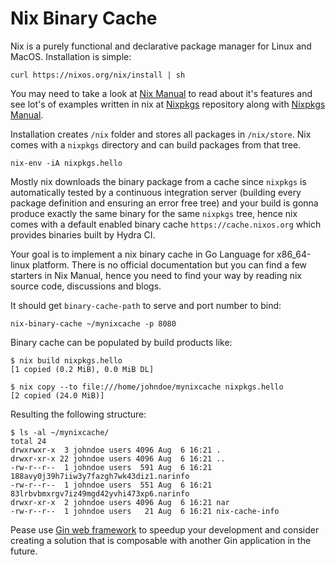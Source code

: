 # Nix Binary Cache

Nix is a purely functional and declarative package manager for Linux
and MacOS. Installation is simple:

```
curl https://nixos.org/nix/install | sh
```

You may need to take a look at [Nix
Manual](https://nixos.org/nix/manual/) to read about it's features and
see lot's of examples written in nix at
[Nixpkgs](https://github.com/nixos/nixpkgs) repository along with
[Nixpkgs Manual](https://nixos.org/nixpkgs/manual).

Installation creates `/nix` folder and stores all packages in
`/nix/store`. Nix comes with a `nixpkgs` directory and can build
packages from that tree.

```
nix-env -iA nixpkgs.hello
```

Mostly nix downloads the binary package from a cache since `nixpkgs`
is automatically tested by a continuous integration server (building
every package definition and ensuring an error free tree) and your
build is gonna produce exactly the same binary for the same `nixpkgs`
tree, hence nix comes with a default enabled binary cache
`https://cache.nixos.org` which provides binaries built by Hydra CI.

Your goal is to implement a nix binary cache in Go Language for
x86_64-linux platform. There is no official documentation but you can
find a few starters in Nix Manual, hence you need to find your way by
reading nix source code, discussions and blogs.

It should get `binary-cache-path` to serve and port number to bind:

```
nix-binary-cache ~/mynixcache -p 8080
```

Binary cache can be populated by build products like:

```
$ nix build nixpkgs.hello
[1 copied (0.2 MiB), 0.0 MiB DL]

$ nix copy --to file:///home/johndoe/mynixcache nixpkgs.hello
[2 copied (24.0 MiB)]

```

Resulting the following structure:

```
$ ls -al ~/mynixcache/
total 24
drwxrwxr-x  3 johndoe users 4096 Aug  6 16:21 .
drwxr-xr-x 22 johndoe users 4096 Aug  6 16:21 ..
-rw-r--r--  1 johndoe users  591 Aug  6 16:21 188avy0j39h7iiw3y7fazgh7wk43diz1.narinfo
-rw-r--r--  1 johndoe users  551 Aug  6 16:21 83lrbvbmxrgv7iz49mgd42yvhi473xp6.narinfo
drwxr-xr-x  2 johndoe users 4096 Aug  6 16:21 nar
-rw-r--r--  1 johndoe users   21 Aug  6 16:21 nix-cache-info
```

Pease use [Gin web framework](https://github.com/gin-gonic/gin) to
speedup your development and consider creating a solution that is
composable with another Gin application in the future.